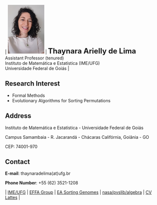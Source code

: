 | <img src="foto3.jpg" alt="drawing" width="120"/> | **<font size="+2">Thaynara Arielly de Lima</font>**<br>Assistant Professor (tenured) <br>Instituto de Matemática e Estatística (IME/UFG)<br>Universidade Federal de Goiás |


## Research Interest

- Formal Methods
- Evolutionary Algorithms for Sorting Permutations
 

## Address

Instituto de Matemática e Estatística - Universidade Federal de Goiás

Campus Samambaia - R. Jacarandá - Chácaras Califórnia, Goiânia - GO

CEP: 74001-970

## Contact
**E-mail**: thaynaradelima(at)ufg.br

**Phone Number**: +55 (62) 3521-1208

 | [IME/UFG](http://www.ime.ufg.br) | [EFFA Group](https://ww2.inf.ufg.br/~daniel/effa/) | [EA Sorting Genomes](http://genoma.cic.unb.br) | [nasa/pvslib/algebra](https://github.com/nasa/pvslib/tree/master/algebra) | [CV Lattes](http://lattes.cnpq.br/3324489027928883) | 



